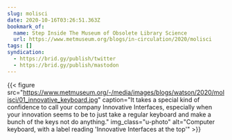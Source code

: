 ```yaml
---
slug: molisci
date: 2020-10-16T03:26:51.363Z
bookmark_of:
  name: Step Inside The Museum of Obsolete Library Science
  url: https://www.metmuseum.org/blogs/in-circulation/2020/molisci
tags: []
syndication:
  - https://brid.gy/publish/twitter
  - https://brid.gy/publish/mastodon
---
```

{{< figure src="https://www.metmuseum.org/-/media/images/blogs/watson/2020/molisci/01_innovative_keyboard.jpg" caption="It takes a special kind of confidence to call your company Innovative Interfaces, especially when your innovation seems to be to just take a regular keyboard and make a bunch of the keys not do anything." img_class="u-photo" alt="Computer keyboard, with a label reading 'Innovative Interfaces at the top'" >}}